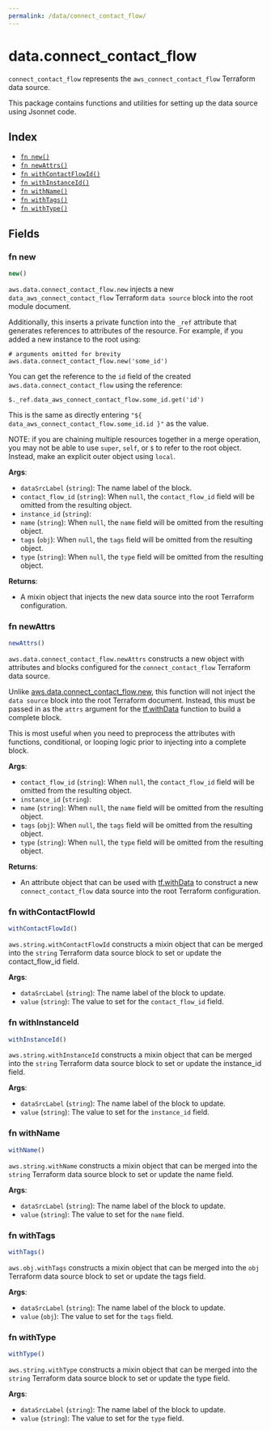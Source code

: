 ```yaml
---
permalink: /data/connect_contact_flow/
---
```


# data.connect_contact_flow

`connect_contact_flow` represents the `aws_connect_contact_flow` Terraform data source.



This package contains functions and utilities for setting up the data source using Jsonnet code.


## Index

* [`fn new()`](#fn-new)
* [`fn newAttrs()`](#fn-newattrs)
* [`fn withContactFlowId()`](#fn-withcontactflowid)
* [`fn withInstanceId()`](#fn-withinstanceid)
* [`fn withName()`](#fn-withname)
* [`fn withTags()`](#fn-withtags)
* [`fn withType()`](#fn-withtype)

## Fields

### fn new

```ts
new()
```


`aws.data.connect_contact_flow.new` injects a new `data_aws_connect_contact_flow` Terraform `data source`
block into the root module document.

Additionally, this inserts a private function into the `_ref` attribute that generates references to attributes of the
resource. For example, if you added a new instance to the root using:

    # arguments omitted for brevity
    aws.data.connect_contact_flow.new('some_id')

You can get the reference to the `id` field of the created `aws.data.connect_contact_flow` using the reference:

    $._ref.data_aws_connect_contact_flow.some_id.get('id')

This is the same as directly entering `"${ data_aws_connect_contact_flow.some_id.id }"` as the value.

NOTE: if you are chaining multiple resources together in a merge operation, you may not be able to use `super`, `self`,
or `$` to refer to the root object. Instead, make an explicit outer object using `local`.

**Args**:
  - `dataSrcLabel` (`string`): The name label of the block.
  - `contact_flow_id` (`string`):  When `null`, the `contact_flow_id` field will be omitted from the resulting object.
  - `instance_id` (`string`): 
  - `name` (`string`):  When `null`, the `name` field will be omitted from the resulting object.
  - `tags` (`obj`):  When `null`, the `tags` field will be omitted from the resulting object.
  - `type` (`string`):  When `null`, the `type` field will be omitted from the resulting object.

**Returns**:
- A mixin object that injects the new data source into the root Terraform configuration.


### fn newAttrs

```ts
newAttrs()
```


`aws.data.connect_contact_flow.newAttrs` constructs a new object with attributes and blocks configured for the `connect_contact_flow`
Terraform data source.

Unlike [aws.data.connect_contact_flow.new](#fn-new), this function will not inject the `data source`
block into the root Terraform document. Instead, this must be passed in as the `attrs` argument for the
[tf.withData](https://github.com/tf-libsonnet/core/tree/main/docs#fn-withdata) function to build a complete block.

This is most useful when you need to preprocess the attributes with functions, conditional, or looping logic prior to
injecting into a complete block.

**Args**:
  - `contact_flow_id` (`string`):  When `null`, the `contact_flow_id` field will be omitted from the resulting object.
  - `instance_id` (`string`): 
  - `name` (`string`):  When `null`, the `name` field will be omitted from the resulting object.
  - `tags` (`obj`):  When `null`, the `tags` field will be omitted from the resulting object.
  - `type` (`string`):  When `null`, the `type` field will be omitted from the resulting object.

**Returns**:
  - An attribute object that can be used with [tf.withData](https://github.com/tf-libsonnet/core/tree/main/docs#fn-withdata) to construct a new `connect_contact_flow` data source into the root Terraform configuration.


### fn withContactFlowId

```ts
withContactFlowId()
```

`aws.string.withContactFlowId` constructs a mixin object that can be merged into the `string`
Terraform data source block to set or update the contact_flow_id field.



**Args**:
  - `dataSrcLabel` (`string`): The name label of the block to update.
  - `value` (`string`): The value to set for the `contact_flow_id` field.


### fn withInstanceId

```ts
withInstanceId()
```

`aws.string.withInstanceId` constructs a mixin object that can be merged into the `string`
Terraform data source block to set or update the instance_id field.



**Args**:
  - `dataSrcLabel` (`string`): The name label of the block to update.
  - `value` (`string`): The value to set for the `instance_id` field.


### fn withName

```ts
withName()
```

`aws.string.withName` constructs a mixin object that can be merged into the `string`
Terraform data source block to set or update the name field.



**Args**:
  - `dataSrcLabel` (`string`): The name label of the block to update.
  - `value` (`string`): The value to set for the `name` field.


### fn withTags

```ts
withTags()
```

`aws.obj.withTags` constructs a mixin object that can be merged into the `obj`
Terraform data source block to set or update the tags field.



**Args**:
  - `dataSrcLabel` (`string`): The name label of the block to update.
  - `value` (`obj`): The value to set for the `tags` field.


### fn withType

```ts
withType()
```

`aws.string.withType` constructs a mixin object that can be merged into the `string`
Terraform data source block to set or update the type field.



**Args**:
  - `dataSrcLabel` (`string`): The name label of the block to update.
  - `value` (`string`): The value to set for the `type` field.
